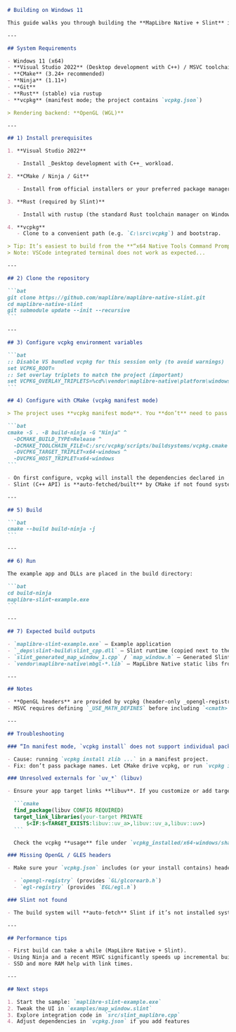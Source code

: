 ````markdown
# Building on Windows 11

This guide walks you through building the **MapLibre Native + Slint** integration on Windows 11 with MSVC, CMake, Ninja, and vcpkg (manifest mode).

---

## System Requirements

- Windows 11 (x64)
- **Visual Studio 2022** (Desktop development with C++) / MSVC toolchain
- **CMake** (3.24+ recommended)
- **Ninja** (1.11+)
- **Git**
- **Rust** (stable) via rustup
- **vcpkg** (manifest mode; the project contains `vcpkg.json`)

> Rendering backend: **OpenGL (WGL)**

---

## 1) Install prerequisites

1. **Visual Studio 2022**

   - Install _Desktop development with C++_ workload.

2. **CMake / Ninja / Git**

   - Install from official installers or your preferred package manager.

3. **Rust (required by Slint)**

   - Install with rustup (the standard Rust toolchain manager on Windows).

4. **vcpkg**
   - Clone to a convenient path (e.g. `C:\src\vcpkg`) and bootstrap.

> Tip: It’s easiest to build from the **“x64 Native Tools Command Prompt for VS 2022”** so MSVC env vars are set.
> Note: VSCode integrated terminal does not work as expected...

---

## 2) Clone the repository

```bat
git clone https://github.com/maplibre/maplibre-native-slint.git
cd maplibre-native-slint
git submodule update --init --recursive
```

---

## 3) Configure vcpkg environment variables

```bat
:: Disable VS bundled vcpkg for this session only (to avoid warnings)
set VCPKG_ROOT=
:: Set overlay triplets to match the project (important)
set VCPKG_OVERLAY_TRIPLETS=%cd%\vendor\maplibre-native\platform\windows\vendor\vcpkg-custom-triplets
```

## 4) Configure with CMake (vcpkg manifest mode)

> The project uses **vcpkg manifest mode**. You **don’t** need to pass package names to `vcpkg install`; CMake will drive vcpkg using `vcpkg.json`.

```bat
cmake -S . -B build-ninja -G "Ninja" ^
  -DCMAKE_BUILD_TYPE=Release ^
  -DCMAKE_TOOLCHAIN_FILE=C:/src/vcpkg/scripts/buildsystems/vcpkg.cmake ^
  -DVCPKG_TARGET_TRIPLET=x64-windows ^
  -DVCPKG_HOST_TRIPLET=x64-windows
```

- On first configure, vcpkg will install the dependencies declared in `vcpkg.json`.
- Slint (C++ API) is **auto-fetched/built** by CMake if not found system-wide.

---

## 5) Build

```bat
cmake --build build-ninja -j
```

---

## 6) Run

The example app and DLLs are placed in the build directory:

```bat
cd build-ninja
maplibre-slint-example.exe
```

---

## 7) Expected build outputs

- `maplibre-slint-example.exe` — Example application
- `_deps\slint-build\slint_cpp.dll` — Slint runtime (copied next to the executable)
- `slint_generated_map_window_1.cpp` / `map_window.h` — Generated Slint UI sources
- `vendor\maplibre-native\mbgl-*.lib` — MapLibre Native static libs from the build

---

## Notes

- **OpenGL headers** are provided by vcpkg (header-only _opengl-registry_, _egl-registry_).
- MSVC requires defining `_USE_MATH_DEFINES` before including `<cmath>` to get constants like `M_PI`. This project’s build already defines it, but it’s good to know.

---

## Troubleshooting

### “In manifest mode, `vcpkg install` does not support individual package arguments”

- Cause: running `vcpkg install zlib ...` in a manifest project.
- Fix: don’t pass package names. Let CMake drive vcpkg, or run `vcpkg install` **without arguments** in the repo root (it will read `vcpkg.json`).

### Unresolved externals for `uv_*` (libuv)

- Ensure your app target links **libuv**. If you customize or add targets, link the vcpkg CMake target for libuv, e.g.:

  ```cmake
  find_package(libuv CONFIG REQUIRED)
  target_link_libraries(your-target PRIVATE
      $<IF:$<TARGET_EXISTS:libuv::uv_a>,libuv::uv_a,libuv::uv>)
  ```

  Check the vcpkg **usage** file under `vcpkg_installed/x64-windows/share/libuv/usage` for the exact target names exported by your version.

### Missing OpenGL / GLES headers

- Make sure your `vcpkg.json` includes (or your install contains) header-only ports:

  - `opengl-registry` (provides `GL/glcorearb.h`)
  - `egl-registry` (provides `EGL/egl.h`)

### Slint not found

- The build system will **auto-fetch** Slint if it’s not installed system-wide. If you prefer system-wide installs, follow Slint’s C++ docs and ensure `slint-cpp` is visible via CMake/PKG.

---

## Performance tips

- First build can take a while (MapLibre Native + Slint).
- Using Ninja and a recent MSVC significantly speeds up incremental builds.
- SSD and more RAM help with link times.

---

## Next steps

1. Start the sample: `maplibre-slint-example.exe`
2. Tweak the UI in `examples/map_window.slint`
3. Explore integration code in `src/slint_maplibre.cpp`
4. Adjust dependencies in `vcpkg.json` if you add features
````
